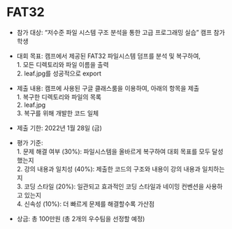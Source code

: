 # FAT32

- 참가 대상: “저수준 파일 시스템 구조 분석을 통한 고급 프로그래밍 실습” 캠프 참가 학생   
- 대회 목표: 캠프에서 제공된 FAT32 파일시스템 덤프를 분석 및 복구하여,   
                1. 모든 디렉토리와 파일 이름을 출력   
                2. leaf.jpg를 성공적으로 export   

- 제출 내용: 캠프에 사용된 구글 클래스룸을 이용하여, 아래의 항목을 제출   
                  1.  복구한 디렉토리와 파일의 목록   
                  2.  leaf.jpg   
                  3.  복구를 위해 개발한 코드 일체   
- 제출 기한: 2022년 1월 28일 (금)   
- 평가 기준:   
            1. 문제 해결 여부 (30%): 파일시스템을 올바르게 복구하여 대회 목표를 모두 달성했는지   
            2. 강의 내용과 일치성 (40%): 제출한 코드의 구조와 내용이 강의 내용과 일치하는지   
            3. 코딩 스타일 (20%): 일관되고 효과적인 코딩 스타일과 네이밍 컨벤션을 사용하고 있는지   
            4. 신속성 (10%): 더 빠르게 문제를 해결할수록 가산점   
- 상금: 총 100만원 (총 2개의 우수팀을 선정할 예정)   
